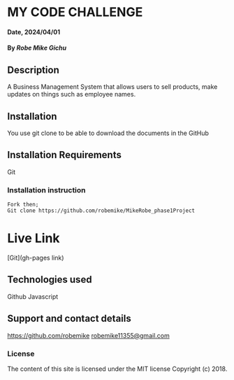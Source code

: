 # MY CODE CHALLENGE 

#### Date, 2024/04/01

#### By *Robe Mike Gichu*

## Description
A Business Management System that allows users to sell products, make updates on things such as employee names.


## Installation
You use git clone to be able to download the documents in the GitHub

## Installation Requirements
Git

### Installation instruction
```
Fork then;
Git clone https://github.com/robemike/MikeRobe_phase1Project

```

# Live Link
[Git](gh-pages link)

## Technologies used
Github
Javascript

## Support and contact details
https://github.com/robemike
robemike11355@gmail.com

### License
The content of this site is licensed under the MIT license
Copyright (c) 2018.

